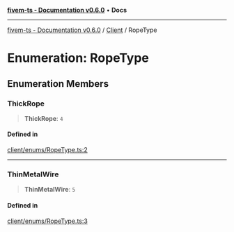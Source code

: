 [**fivem-ts - Documentation v0.6.0**](../../../README.md) • **Docs**

***

[fivem-ts - Documentation v0.6.0](../../../README.md) / [Client](../README.md) / RopeType

# Enumeration: RopeType

## Enumeration Members

### ThickRope

> **ThickRope**: `4`

#### Defined in

[client/enums/RopeType.ts:2](https://github.com/Purpose-Dev/fivem-ts/blob/main/src/client/enums/RopeType.ts#L2)

***

### ThinMetalWire

> **ThinMetalWire**: `5`

#### Defined in

[client/enums/RopeType.ts:3](https://github.com/Purpose-Dev/fivem-ts/blob/main/src/client/enums/RopeType.ts#L3)
